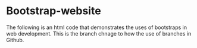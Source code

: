 # Bootstrap-website
The following is an html code that demonstrates the uses of bootstraps in web development. 
This is the branch chnage to how the use of branches in Github.
